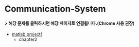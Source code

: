 # Communication-System  

#### > 해당 문제를 클릭하시면 해당 페이지로 연결됩니다.(Chrome 사용 권장)  
* [matlab project1](https://github.com/rlasanggus/Communication-System/tree/master/matlab%20project1)
  + chapter2
